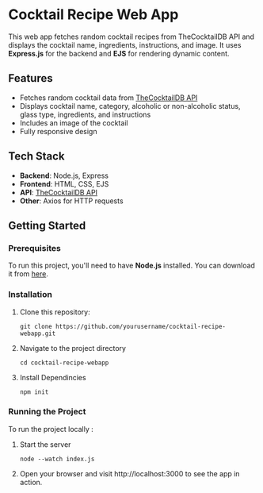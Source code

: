 # Cocktail Recipe Web App

This web app fetches random cocktail recipes from TheCocktailDB API and displays the cocktail name, ingredients, instructions, and image. It uses **Express.js** for the backend and **EJS** for rendering dynamic content.

## Features

- Fetches random cocktail data from [TheCocktailDB API](https://www.thecocktaildb.com/api.php)
- Displays cocktail name, category, alcoholic or non-alcoholic status, glass type, ingredients, and instructions
- Includes an image of the cocktail
- Fully responsive design

## Tech Stack

- **Backend**: Node.js, Express
- **Frontend**: HTML, CSS, EJS
- **API**: [TheCocktailDB API](https://www.thecocktaildb.com/api.php)
- **Other**: Axios for HTTP requests

## Getting Started

### Prerequisites

To run this project, you'll need to have **Node.js** installed. You can download it from [here](https://nodejs.org/).

### Installation

1. Clone this repository:
   ```
   git clone https://github.com/yourusername/cocktail-recipe-webapp.git

2. Navigate to the project directory
   ```
   cd cocktail-recipe-webapp

3. Install Dependincies

   ```
   npm init

### Running the Project

To run the project locally :

1. Start the server 
   ```
   node --watch index.js

2. Open your browser and visit http://localhost:3000 to see the app in action.




